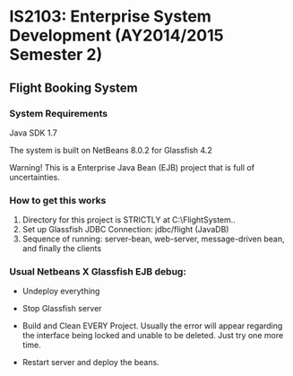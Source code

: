 # IS2103: Enterprise System Development (AY2014/2015 Semester 2) 
## Flight Booking System

### System Requirements
Java SDK 1.7

The system is built on NetBeans 8.0.2 for Glassfish 4.2

Warning! This is a Enterprise Java Bean (EJB) project that is full of uncertainties.

### How to get this works
1. Directory for this project is STRICTLY at C:\FlightSystem\..
2. Set up Glassfish JDBC Connection: jdbc/flight (JavaDB)
3. Sequence of running: server-bean, web-server, message-driven bean, and finally the clients

### Usual Netbeans X Glassfish EJB debug:
- Undeploy everything
- Stop Glassfish server
- Build and Clean EVERY Project. Usually the error will appear regarding the interface being locked and unable to be deleted. Just try one more time.

- Restart server and deploy the beans.
